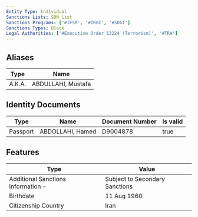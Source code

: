 ```yaml
---
Entity Type: Individual
Sanctions Lists: SDN List
Sanctions Programs: ['#IFSR', '#IRGC', '#SDGT']
Sanctions Types: Block
Legal Authorities: ['#Executive Order 13224 (Terrorism)', '#TRA']
---
```


## Aliases
| Type  | Name      | 
|-------|-----------|
| A.K.A. | ABDULLAHI, Mustafa |

## Identity Documents
| Type  | Name      | Document Number | Is valid |
|-------|-----------|-----------------|----------|
| Passport | ABDOLLAHI, Hamed | D9004878 | true |

## Features
| Type  | Value      |
|-------|------------|
| Additional Sanctions Information - | Subject to Secondary Sanctions |
| Birthdate | 11 Aug 1960 |
| Citizenship Country | Iran |
